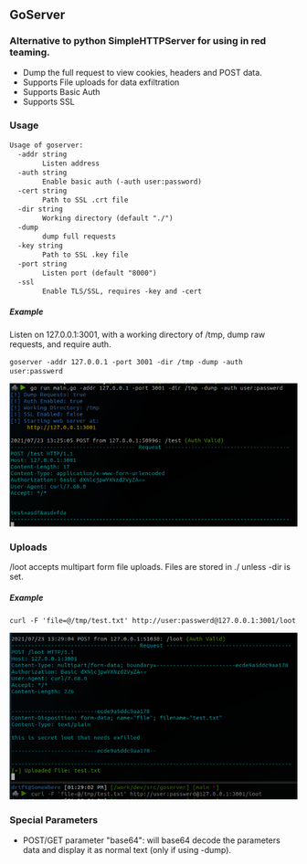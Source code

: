 

## GoServer
### Alternative to python SimpleHTTPServer for using in red teaming.
 - Dump the full request to view cookies, headers and POST data.
 - Supports File uploads for data exfiltration
 - Supports Basic Auth
 - Supports SSL

### Usage
```
Usage of goserver:
  -addr string
    	Listen address
  -auth string
    	Enable basic auth (-auth user:password)
  -cert string
    	Path to SSL .crt file
  -dir string
    	Working directory (default "./")
  -dump
    	dump full requests
  -key string
    	Path to SSL .key file
  -port string
    	Listen port (default "8000")
  -ssl
    	Enable TLS/SSL, requires -key and -cert
```
##### Example

Listen on 127.0.0.1:3001, with a working directory of /tmp, dump raw requests, and require auth.

```
goserver -addr 127.0.0.1 -port 3001 -dir /tmp -dump -auth user:passwerd
```
![Alt text](./misc/img.png?raw=true "Example")

### Uploads
/loot accepts multipart form file uploads. Files are stored in ./ unless -dir is set.

##### Example
```
curl -F 'file=@/tmp/test.txt' http://user:passwerd@127.0.0.1:3001/loot
```
![Alt text](./misc/im-upload.png?raw=true "Upload")

### Special Parameters
 - POST/GET parameter "base64": will base64 decode the parameters data and display it as normal text (only if using -dump).